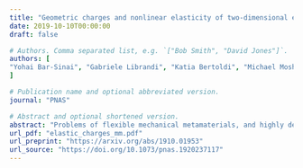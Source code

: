 ```yaml
---
title: "Geometric charges and nonlinear elasticity of two-dimensional elastic metamaterials"
date: 2019-10-10T00:00:00
draft: false

# Authors. Comma separated list, e.g. `["Bob Smith", "David Jones"]`.
authors: [
"Yohai Bar-Sinai", "Gabriele Librandi", "Katia Bertoldi", "Michael Moshe"
]

# Publication name and optional abbreviated version.
journal: "PNAS"

# Abstract and optional shortened version.
abstract: "Problems of flexible mechanical metamaterials, and highly deformable porous solids in general, are rich and complex due to nonlinear mechanics and nontrivial geometrical effects. While numeric approaches are successful, analytic tools and conceptual frameworks are largely lacking. Using an analogy with electrostatics, and building on recent developments in a nonlinear geometric formulation of elasticity, we develop a formalism that maps the elastic problem into that of nonlinear interaction of elastic charges. This approach offers an intuitive conceptual framework, qualitatively explaining the linear response, the onset of mechanical instability and aspects of the post-instability state. Apart from intuition, the formalism also quantitatively reproduces full numeric simulations of several prototypical structures. Possible applications of the tools developed in this work for the study of ordered and disordered porous mechanical metamaterials are discussed."
url_pdf: "elastic_charges_mm.pdf"
url_preprint: "https://arxiv.org/abs/1910.01953"
url_source: "https://doi.org/10.1073/pnas.1920237117"
---
```

